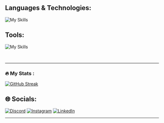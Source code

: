 
## Languages & Technologies:

![My Skills](https://go-skill-icons.vercel.app/api/icons?i=python,c,cpp,java,javascript,mysql,mongodb,html,css,tensorflow,scikitlearn,flask,pandas,numpy,matplotlib,seaborn,streamlit&titles=true)
## Tools:
![My Skills](https://go-skill-icons.vercel.app/api/icons?i=git,github,vscode,anaconda,eclipse,ubuntu,linux,jupyter,powershell,terminal,&titles=true)

<br>

---
### :fire: My Stats :


[![GitHub Streak](https://streak-stats.demolab.com?user=shivsrijit&theme=dark&hide_border=true)](https://git.io/streak-stats) 




## 🌐 Socials:
[![Discord](https://img.shields.io/badge/Discord-%237289DA.svg?logo=discord&logoColor=white)](https://discord.gg/shivsrijit) [![Instagram](https://img.shields.io/badge/Instagram-%23E4405F.svg?logo=Instagram&logoColor=white)](https://instagram.com/shivsrijit) [![LinkedIn](https://img.shields.io/badge/LinkedIn-%230077B5.svg?logo=linkedin&logoColor=white)](https://linkedin.com/in/shivsrijit)

---
